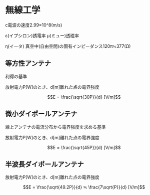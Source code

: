 # 無線工学

c電波の速度2.99×10^8(m/s)

ε(イプシロン)誘電率
μ(ミュー)透磁率

η(イータ) 真空中(自由空間)の固有インピーダンス120π≒377(Ω)


## 等方性アンテナ
利得の基準

放射電力P[W]のとき、d[m]離れた点の電界強度
```math
E = \frac{\sqrt{30P}}{d} [V/m]
```

## 微小ダイポールアンテナ
線上アンテナの電流分布から電界強度を求める基準

放射電力P[W]のとき、d[m]離れた点の電界強度
```math
E = \frac{\sqrt{45P}}{d} [V/m]
```

## 半波長ダイポールアンテナ
放射電力P[W]のとき、d[m]離れた点の電界強度
```math
E = \frac{\sqrt{49.2P}}{d} ≒ \frac{7\sqrt{P}}{d} [V/m]
```
